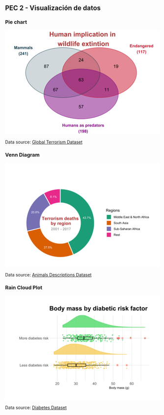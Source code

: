 ## PEC 2 - Visualización de datos
 
### Pie chart
![plot of chunk pressure](VennDiagram.svg)

Data source: [Global Terrorism Dataset](https://www.kaggle.com/muhammetvarl/global-terrorism)

### Venn Diagram

![plot of chunk pressure](terrorism.svg)

Data source: [Animals Descriptions Dataset](https://github.com/EmilHvitfeldt/animals)

### Rain Cloud Plot

![plot of chunk pressure](rcloud.svg)

Data source: [Diabetes Dataset](https://www.kaggle.com/pritsheta/diabetes-dataset)
